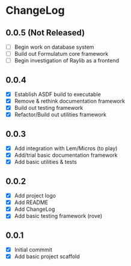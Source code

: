 # ChangeLog

## 0.0.5 (Not Released)
 - [ ] Begin work on database system
 - [ ] Build out Formulatum core framework
 - [ ] Begin investigation of Raylib as a frontend

## 0.0.4
 - [X] Establish ASDF build to executable
 - [X] Remove & rethink documentation framework
 - [X] Build out testing framework
 - [X] Refactor/Build out utilities framework

## 0.0.3
 - [X] Add integration with Lem/Micros (to play)
 - [X] Add/trial basic documentation framework
 - [X] Add basic utilities & tests

## 0.0.2
 - [X] Add project logo
 - [X] Add README
 - [X] Add ChangeLog
 - [X] Add basic testing framework (rove)

## 0.0.1
 - [X] Initial commmit
 - [X] Add basic project scaffold
